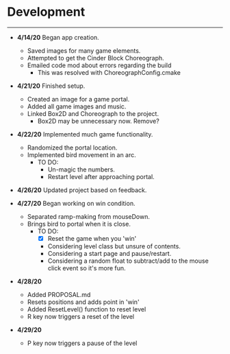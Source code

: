 # Development

---

 - **4/14/20** Began app creation.
    - Saved images for many game elements.
    - Attempted to get the Cinder Block Choreograph.
    - Emailed code mod about errors regarding the build
        - This was resolved with ChoreographConfig.cmake

 - **4/21/20** Finished setup.
    - Created an image for a game portal.
    - Added all game images and music.
    - Linked Box2D and Choreograph to the project.
        - Box2D may be unnecessary now. Remove?
 
 - **4/22/20** Implemented much game functionality.
    - Randomized the portal location. 
    - Implemented bird movement in an arc.
        - TO DO: 
            - Un-magic the numbers.
            - Restart level after approaching portal.
 
 - **4/26/20** Updated project based on feedback.
 
 - **4/27/20** Began working on win condition.
    - Separated ramp-making from mouseDown.
    - Brings bird to portal when it is close. 
        - TO DO:
            - [x] Reset the game when you 'win'
            - Considering level class but unsure of contents.
            - Considering a start page and pause/restart.
            - Considering a random float to subtract/add
            to the mouse click event so it's more fun.
            
 - **4/28/20** 
    - Added PROPOSAL.md
    - Resets positions and adds point in 'win'
    - Added ResetLevel() function to reset level
    - R key now triggers a reset of the level
    
 - **4/29/20**
    - P key now triggers a pause of the level

